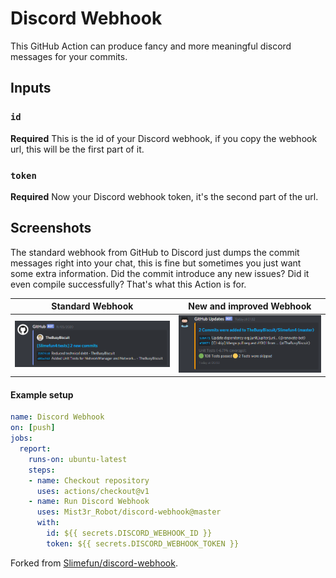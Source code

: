 # Discord Webhook
This GitHub Action can produce fancy and more meaningful discord messages for your commits.

## Inputs

### `id`
**Required** This is the id of your Discord webhook, if you copy the webhook url, this will be the first part of it.

### `token`
**Required** Now your Discord webhook token, it's the second part of the url.

## Screenshots
The standard webhook from GitHub to Discord just dumps the commit messages right into your chat, this is fine but sometimes you just want some extra information. Did the commit introduce any new issues? Did it even compile successfully? That's what this Action is for.

| Standard Webhook | New and improved Webhook |
|:-----------:|:----------------------------------------------------------:|
| ![Old webhook interface](assets/old_webhook_interface.png) | ![New webhook interface](assets/new_webhook_interface.png) |



#### Example setup
```yml
name: Discord Webhook
on: [push]
jobs:
  report:
    runs-on: ubuntu-latest
    steps:
    - name: Checkout repository
      uses: actions/checkout@v1
    - name: Run Discord Webhook
      uses: Mist3r_Robot/discord-webhook@master
      with:
        id: ${{ secrets.DISCORD_WEBHOOK_ID }}
        token: ${{ secrets.DISCORD_WEBHOOK_TOKEN }}
```


Forked from [Slimefun/discord-webhook](https://github.com/Slimefun/discord-webhook).
